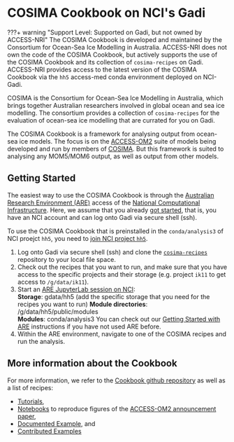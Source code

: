 # COSIMA Cookbook on NCI's Gadi

???+ warning "Support Level: Supported on Gadi, but not owned by ACCESS-NRI"
    <!-- Who develped the tool? -->
    The COSIMA Cookbook is developed and maintained by the Consortium for Ocean-Sea Ice Modelling in Australia.
    <!-- Code ownership and support -->
    ACCESS-NRI does not own the code of the COSIMA Cookbook, but actively supports the use of the COSIMA Cookbook and its collection of `cosima-recipes` on Gadi.
    ACCESS-NRI provides access to the latest version of the COSIMA Cookbook via the `hh5` access-med conda environment deployed on NCI-Gadi.

COSIMA is the Consortium for Ocean-Sea Ice Modelling in Australia, which brings together Australian researchers involved in global ocean and sea ice modelling. The consortium provides a collection of `cosima-recipes` for the evaluation of ocean-sea ice modelling that are currated for you on Gadi.

The COSIMA Cookbook is a framework for analysing output from ocean-sea ice models. The focus is on the [ACCESS-OM2](../../models/configurations/access-om.md) suite of models being developed and run by members of <a href="http://cosima.org.au/" target="_blank">COSIMA</a>. But this framework is suited to analysing any MOM5/MOM6 output, as well as output from other models.

## Getting Started

The easiest way to use the COSIMA Cookbook is through the <a href="https://are.nci.org.au" target="_blank">Australian Research Environment (ARE)</a> access of the <a href="https://nci.org.au" target="_blank">National Computational Infrastructure</a>. Here, we assume that you already [got started](/getting_started/first_steps), that is, you have an NCI account and can log onto Gadi via secure shell (ssh).

To use the COSIMA Cookbook that is preinstalled in the `conda/analysis3` of NCI proejct `hh5`, you need to <a href="https://my.nci.org.au/mancini/project/hh5" target="_blank">join NCI project `hh5`</a>.

1. Log onto Gadi via secure shell (ssh) and clone the <a href="https://github.com/COSIMA/cosima-recipes" target="_blank"><code>cosima-recipes</code></a> repository to your local file space.  
2. Check out the recipes that you want to run, and make sure that you have access to the specific projects and their storage (e.g. project `ik11` to get access to `/g/data/ik11`).
3. Start an <a href="https://are.nci.org.au" target="_blank">ARE JupyterLab session on NCI</a>:  
  **Storage**: gdata/hh5 (add the specific storage that you need for the recipes you want to run)
  **Module directories**: /g/data/hh5/public/modules  
  **Modules**: conda/analysis3
  You can check out our [Getting Started with ARE](../model_evaluation_getting_started/model_evaluation_getting_started.md) instructions if you have not used ARE before.
1. Within the ARE environment, navigate to one of the COSIMA recipes and run the analysis.

## More information about the Cookbook

For more information, we refer to the <a href="https://github.com/COSIMA/cosima-cookbook" target="_blank">Cookbook github repository</a> as well as a list of recipes:

- <a href="https://github.com/COSIMA/cosima-recipes/tree/main/Tutorials" target="_blank">Tutorials</a>,
- <a href="https://github.com/COSIMA/cosima-recipes/tree/main/ACCESS-OM2-GMD-Paper-Figs" target="_blank">Notebooks</a> to reproduce figures of the <a href="https://gmd.copernicus.org/articles/13/401/2020/" target="_blank">ACCESS-OM2 announcement paper</a>,
- <a href="https://github.com/COSIMA/cosima-recipes/tree/main/DocumentedExamples" target="_blank">Documented Example</a>, and
- <a href="https://github.com/COSIMA/cosima-recipes/tree/main/ContributedExamples" target="_blank">Contributed Examples</a>

